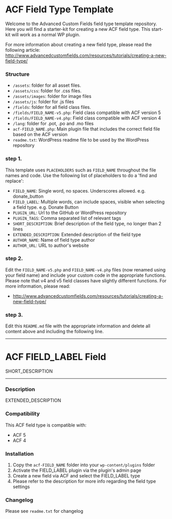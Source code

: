 # ACF Field Type Template

Welcome to the Advanced Custom Fields field type template repository. Here you will find a starter-kit for creating a new ACF field type. This start-kit will work as a normal WP plugin.

For more information about creating a new field type, please read the following article:
http://www.advancedcustomfields.com/resources/tutorials/creating-a-new-field-type/

### Structure

* `/assets`:  folder for all asset files.
* `/assets/css`:  folder for .css files.
* `/assets/images`: folder for image files
* `/assets/js`: folder for .js files
* `/fields`:  folder for all field class files.
* `/fields/FIELD_NAME-v5.php`: Field class compatible with ACF version 5
* `/fields/FIELD_NAME-v4.php`: Field class compatible with ACF version 4
* `/lang`: folder for .pot, .po and .mo files
* `acf-FIELD_NAME.php`: Main plugin file that includes the correct field file based on the ACF version
* `readme.txt`: WordPress readme file to be used by the WordPress repository

### step 1.

This template uses `PLACEHOLDERS` such as `FIELD_NAME` throughout the file names and code. Use the following list of placeholders to do a 'find and replace':

* `FIELD_NAME`: Single word, no spaces. Underscores allowed. e.g. donate_button
* `FIELD_LABEL`: Multiple words, can include spaces, visible when selecting a field type. e.g. Donate Button
* `PLUGIN_URL`: Url to the GitHub or WordPress repository
* `PLUGIN_TAGS`: Comma separated list of relevant tags
* `SHORT_DESCRIPTION`: Brief description of the field type, no longer than 2 lines
* `EXTENDED_DESCRIPTION`: Extended description of the field type
* `AUTHOR_NAME`: Name of field type author
* `AUTHOR_URL`: URL to author's website

### step 2.

Edit the `FIELD_NAME-v5.php` and `FIELD_NAME-v4.php` files (now renamed using your field name) and include your custom code in the appropriate functions. Please note that v4 and v5 field classes have slightly different functions. For more information, please read:

* http://www.advancedcustomfields.com/resources/tutorials/creating-a-new-field-type/

### step 3.

Edit this `README.md` file with the appropriate information and delete all content above and including the following line.

-----------------------

# ACF FIELD_LABEL Field

SHORT_DESCRIPTION

-----------------------

### Description

EXTENDED_DESCRIPTION

### Compatibility

This ACF field type is compatible with:

* ACF 5
* ACF 4

### Installation

1. Copy the `acf-FIELD_NAME` folder into your `wp-content/plugins` folder
2. Activate the FIELD_LABEL plugin via the plugin's admin page
3. Create a new field via ACF and select the FIELD_LABEL type
4. Please refer to the description for more info regarding the field type settings

### Changelog

Please see `readme.txt` for changelog
